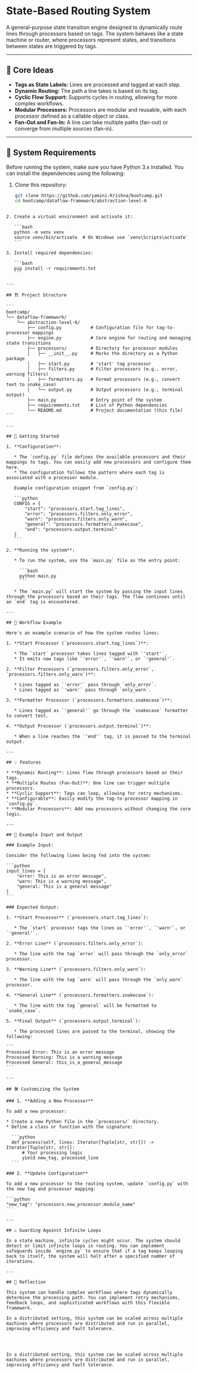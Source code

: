
# State-Based Routing System 

A general-purpose state transition engine designed to dynamically route lines through processors based on tags. The system behaves like a state machine or router, where processors represent states, and transitions between states are triggered by tags.

---

## 🧩 Core Ideas

- **Tags as State Labels:** Lines are processed and tagged at each step.
- **Dynamic Routing:** The path a line takes is based on its tag.
- **Cyclic Flow Support:** Supports cycles in routing, allowing for more complex workflows.
- **Modular Processors:** Processors are modular and reusable, with each processor defined as a callable object or class.
- **Fan-Out and Fan-In:** A line can take multiple paths (fan-out) or converge from multiple sources (fan-in).

---

## 🔧 System Requirements

Before running the system, make sure you have Python 3.x installed. You can install the dependencies using the following:

1. Clone this repository:
   ```bash
   git clone https://github.com/yamini-Krishna/bootcamp.git
   cd bootcamp/dataflow-framework/abstraction-level-6
````

2. Create a virtual environment and activate it:

   ```bash
   python -m venv venv
   source venv/bin/activate  # On Windows use `venv\Scripts\activate`
   ```

3. Install required dependencies:

   ```bash
   pip install -r requirements.txt
   ```

---

## 🏗️ Project Structure

```
bootcamp/
└── dataflow-framework/
    └── abstraction-level-6/
        ├── config.py           # Configuration file for tag-to-processor mappings
        ├── engine.py           # Core engine for routing and managing state transitions
        ├── processors/         # Directory for processor modules
        │   ├── __init__.py     # Marks the directory as a Python package
        │   ├── start.py        # 'start' tag processor
        │   ├── filters.py      # Filter processors (e.g., error, warning filters)
        │   ├── formatters.py   # Format processors (e.g., convert text to snake_case)
        │   └── output.py       # Output processors (e.g., terminal output)
        ├── main.py             # Entry point of the system
        ├── requirements.txt    # List of Python dependencies
        └── README.md           # Project documentation (this file)
```

---

## 🚀 Getting Started

1. **Configuration**:

   * The `config.py` file defines the available processors and their mappings to tags. You can easily add new processors and configure them here.
   * The configuration follows the pattern where each tag is associated with a processor module.

   Example configuration snippet from `config.py`:

   ```python
   CONFIG = {
       "start": "processors.start.tag_lines",
       "error": "processors.filters.only_error",
       "warn": "processors.filters.only_warn",
       "general": "processors.formatters.snakecase",
       "end": "processors.output.terminal"
   }
   ```

2. **Running the system**:

   * To run the system, use the `main.py` file as the entry point:

     ```bash
     python main.py
     ```

   * The `main.py` will start the system by passing the input lines through the processors based on their tags. The flow continues until an `end` tag is encountered.

---

## 🔄 Workflow Example

Here's an example scenario of how the system routes lines:

1. **Start Processor (`processors.start.tag_lines`)**:

   * The `start` processor takes lines tagged with `'start'`.
   * It emits new tags like `'error'`, `'warn'`, or `'general'`.

2. **Filter Processors (`processors.filters.only_error`, `processors.filters.only_warn`)**:

   * Lines tagged as `'error'` pass through `only_error`.
   * Lines tagged as `'warn'` pass through `only_warn`.

3. **Formatter Processor (`processors.formatters.snakecase`)**:

   * Lines tagged as `'general'` go through the `snakecase` formatter to convert text.

4. **Output Processor (`processors.output.terminal`)**:

   * When a line reaches the `'end'` tag, it is passed to the terminal output.

---

## 💡 Features

* **Dynamic Routing**: Lines flow through processors based on their tags.
* **Multiple Routes (Fan-Out)**: One line can trigger multiple processors.
* **Cyclic Support**: Tags can loop, allowing for retry mechanisms.
* **Configurable**: Easily modify the tag-to-processor mapping in `config.py`.
* **Modular Processors**: Add new processors without changing the core logic.

---

## 📝 Example Input and Output

### Example Input:

Consider the following lines being fed into the system:

```python
input_lines = [
    "error: This is an error message",
    "warn: This is a warning message",
    "general: This is a general message"
]
```

### Expected Output:

1. **Start Processor** (`processors.start.tag_lines`):

   * The `start` processor tags the lines as `'error'`, `'warn'`, or `'general'`.

2. **Error Line** (`processors.filters.only_error`):

   * The line with the tag `error` will pass through the `only_error` processor.

3. **Warning Line** (`processors.filters.only_warn`):

   * The line with the tag `warn` will pass through the `only_warn` processor.

4. **General Line** (`processors.formatters.snakecase`):

   * The line with the tag `general` will be formatted to `snake_case`.

5. **Final Output** (`processors.output.terminal`):

   * The processed lines are passed to the terminal, showing the following:

```
Processed Error: This is an error message
Processed Warning: This is a warning message
Processed General: this_is_a_general_message
```

---

## 🛠️ Customizing the System

### 1. **Adding a New Processor**

To add a new processor:

* Create a new Python file in the `processors/` directory.
* Define a class or function with the signature:

  ```python
  def process(self, lines: Iterator[Tuple[str, str]]) -> Iterator[Tuple[str, str]]:
      # Your processing logic
      yield new_tag, processed_line
  ```

### 2. **Update Configuration**

To add a new processor to the routing system, update `config.py` with the new tag and processor mapping:

```python
"new_tag": "processors.new_processor.module_name"
```

---

## ⚠️ Guarding Against Infinite Loops

In a state machine, infinite cycles might occur. The system should detect or limit infinite loops in routing. You can implement safeguards inside `engine.py` to ensure that if a tag keeps looping back to itself, the system will halt after a specified number of iterations.

---

## 📝 Reflection

This system can handle complex workflows where tags dynamically determine the processing path. You can implement retry mechanisms, feedback loops, and sophisticated workflows with this flexible framework.

In a distributed setting, this system can be scaled across multiple machines where processors are distributed and run in parallel, improving efficiency and fault tolerance.




In a distributed setting, this system can be scaled across multiple machines where processors are distributed and run in parallel, improving efficiency and fault tolerance.



